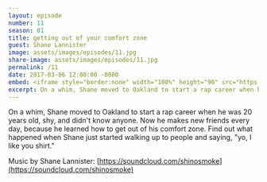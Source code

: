 ```yaml
---
layout: episode
number: 11
season: 01
title: getting out of your comfort zone
guest: Shane Lannister
image: assets/images/episodes/11.jpg
share-image: assets/images/episodes/11.jpg
permalink: /11
date: 2017-03-06 12:00:00 -0800
embed: <iframe style="border:none" width="100%" height="90" src="https://html5-player.libsyn.com/embed/episode/id/5239301/height/90/theme/custom/autoplay/no/autonext/no/thumbnail/yes/preload/no/no_addthis/no/direction/backward/render-playlist/no/custom-color/65C29B/"  scrolling="no"  allowfullscreen webkitallowfullscreen mozallowfullscreen oallowfullscreen msallowfullscreen></iframe>
excerpt: On a whim, Shane moved to Oakland to start a rap career when he was 20 years old, shy, and didn't know anyone. Now he makes new friends every day, because he learned how to get out of his comfort zone. Find out what happened when Shane just started walking up to people and saying, "yo, I like you shirt."
---
```


On a whim, Shane moved to Oakland to start a rap career when he was 20 years old, shy, and didn't know anyone. Now he makes new friends every day, because he learned how to get out of his comfort zone. Find out what happened when Shane just started walking up to people and saying, "yo, I like you shirt."

Music by Shane Lannister: [https://soundcloud.com/shinosmoke](https://soundcloud.com/shinosmoke)
